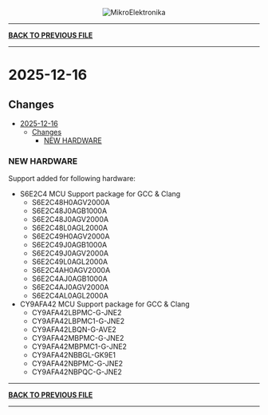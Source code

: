 <p align="center">
  <img src="http://www.mikroe.com/img/designs/beta/logo_small.png?raw=true" alt="MikroElektronika"/>
</p>

---

**[BACK TO PREVIOUS FILE](../changelog.md)**

---

# 2025-12-16

## Changes

- [2025-12-16](#2025-12-16)
  - [Changes](#changes)
    - [NEW HARDWARE](#new-hardware)

### NEW HARDWARE

Support added for following hardware:

+ S6E2C4 MCU Support package for GCC & Clang
  + S6E2C48H0AGV2000A
  + S6E2C48J0AGB1000A
  + S6E2C48J0AGV2000A
  + S6E2C48L0AGL2000A
  + S6E2C49H0AGV2000A
  + S6E2C49J0AGB1000A
  + S6E2C49J0AGV2000A
  + S6E2C49L0AGL2000A
  + S6E2C4AH0AGV2000A
  + S6E2C4AJ0AGB1000A
  + S6E2C4AJ0AGV2000A
  + S6E2C4AL0AGL2000A
+ CY9AFA42 MCU Support package for GCC & Clang
  + CY9AFA42LBPMC-G-JNE2
  + CY9AFA42LBPMC1-G-JNE2
  + CY9AFA42LBQN-G-AVE2
  + CY9AFA42MBPMC-G-JNE2
  + CY9AFA42MBPMC1-G-JNE2
  + CY9AFA42NBBGL-GK9E1
  + CY9AFA42NBPMC-G-JNE2
  + CY9AFA42NBPQC-G-JNE2

---

**[BACK TO PREVIOUS FILE](../changelog.md)**

---
